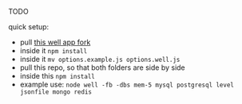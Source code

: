 TODO

quick setup:

- pull [this well app fork](https://github.com/kamil-mech/well/tree/sdbth-4)
- inside it `npm install`
- inside it `mv options.example.js options.well.js`
- pull this repo, so that both folders are side by side
- inside this `npm install`
- example use: `node well -fb -dbs mem-5 mysql postgresql level jsonfile mongo redis`